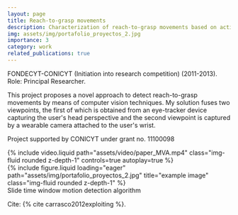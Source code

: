 ```yaml
---
layout: page
title: Reach-to-grasp movements 
description: Characterization of reach-to-grasp movements based on active perception systems (2011-2013)
img: assets/img/portafolio_proyectos_2.jpg
importance: 3
category: work
related_publications: true
---
```


FONDECYT-CONICYT (Initiation into research competition) (2011-2013).
Role: Principal Researcher. 

This project proposes a novel approach to detect reach-to-grasp movements by means of computer vision techniques. My solution fuses two viewpoints, the first of which is obtained from an eye-tracker device capturing the user's head perspective and the second viewpoint is captured by a wearable camera attached to the user's wrist. 

Project supported by CONICYT under grant no. 11100098

<div class="row">
    <div class="col-sm mt-3 mt-md-0">
         {% include video.liquid path="assets/video/paper_MVA.mp4" class="img-fluid rounded z-depth-1" controls=true autoplay=true %}
    </div>
    <div class="col-sm mt-3 mt-md-0">
        {% include figure.liquid loading="eager" path="assets/img/portafolio_proyectos_2.jpg" title="example image" class="img-fluid rounded z-depth-1" %}
    </div>
    
</div>
<div class="caption">
   Slide time window motion detection algorithm
</div>

Cite: {% cite carrasco2012exploiting %}.